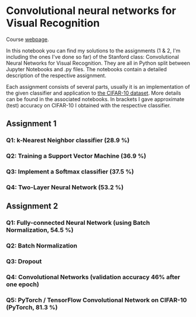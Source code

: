 # Convolutional neural networks for Visual Recognition

Course [webpage](http://cs231n.stanford.edu/). 

In this notebook you can find my solutions to the assignments (1 & 2, I'm including the ones I've done so far) of the Stanford class: Convolutional Neural Networks for Visual Recognition. They are all in Python split between Jupyter Notebooks and .py files. The notebooks contain a detailed description of the respective assignment. 

Each assignment consists of several parts, usually it is an implementation of the given classifier and application to [the CIFAR-10 dataset](https://www.cs.toronto.edu/~kriz/cifar.html). More details can be found in the associated notebooks. In brackets I gave approximate (test) accuracy on CIFAR-10 I obtained with the respective classifier.

## Assignment 1
### Q1: k-Nearest Neighbor classifier (28.9 %)
### Q2: Training a Support Vector Machine (36.9 %)
### Q3: Implement a Softmax classifier (37.5 %)
### Q4: Two-Layer Neural Network (53.2 %)

## Assignment 2
### Q1: Fully-connected Neural Network (using Batch Normalization, 54.5 %)
### Q2: Batch Normalization
### Q3: Dropout
### Q4: Convolutional Networks (validation accuracy 46% after one epoch)
### Q5: PyTorch / TensorFlow Convolutional Network on CIFAR-10 (PyTorch, 81.3 %)
